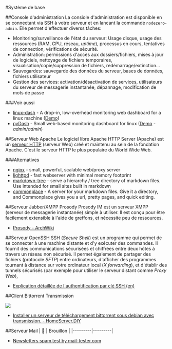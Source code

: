 #Système de base

##Console d'administration
La consiole d'administration est disponible en se connectant via SSH à votre serveur et en lancant la commande `nodezero-admin`. Elle permet d'effectuer diverss tâches:
 * Monitoring/surveillance de l'état du serveur: Usage disque, usage des ressources (RAM, CPU, réseau, _uptime_), processus en cours, tentatives de connection, vérifications de sécurité.
 * Administration: permissions d'accès aux dossiers/fichiers, mises à jour de logiciels, nettoyage de fichiers temporaires, visualisation/copie/suppression de fichiers, redémarrage/extinction...
 * Sauvegardes: sauvegarde des données du serveur, bases de données, fichiers utilisateur
 * Gestion des services: activation/désactivation de services, utilisateurs du serveur de messagerie instantanée, dépannage, modification de mots de passe

###Voir aussi
 * [linux-dash](https://github.com/afaqurk/linux-dash) - A drop-in, low-overhead monitoring web dashboard for a linux machine ([Demo](http://afaq.dreamhosters.com/linux-dash/))
 * [pyDash](https://github.com/k3oni/pydash) - Small web-based monitoring dashboard for linux ([Demo](http://pydash.hostechs.com/main/) - _admin/admin_)

##Serveur Web Apache
Le logiciel libre Apache HTTP Server (Apache) est un [serveur HTTP](https://fr.wikipedia.org/wiki/Serveur_HTTP) (serveur Web) créé et maintenu au sein de la fondation Apache. C'est le serveur HTTP le plus populaire du World Wide Web.


###Alternatives
  * [nginx](http://packages.debian.org/wheezy/nginx) - small, powerful, scalable web/proxy server
  * [lighttpd](http://packages.debian.org/wheezy/lighttpd) - fast webserver with minimal memory footprint
  * [markdown-tree](https://github.com/mil/markdown-tree) - serve a hierarchy / tree directory of markdown files. Use intended for small sites built in markdown
  * [commonplace](https://github.com/fredoliveira/commonplace) - A server for your markdown files. Give it a directory, and Commonplace gives you a url, pretty pages, and quick editing.

##Serveur Jabber/XMPP Prosody
Prosody IM est un serveur XMPP (serveur de messagerie instantanée) simple à utiliser. Il est conçu pour être facilement extensible à l'aide de greffons, et nécessite peu de ressources.

  * [Prosody - ArchWiki](https://wiki.archlinux.org/index.php/Prosody)


##Serveur OpenSSH
SSH (_Secure Shell_) est un programme qui permet de se connecter à une machine distante et d'y exécuter des commandes. Il fournit des  communications sécurisées et chiffrées entre deux hôtes à travers un réseau non sécurisé. Il permet également de partager des fichiers (protocole _SFTP_) entre ordinateurs, d'afficher des programmes tournant à distance sur votre ordinateur local (_X forwarding_), et d'établir des tunnels sécurisés (par exemple pour utiliser le serveur distant comme _Proxy Web_), 

 * [Explication détaillée de l'authentification par clé SSH (en)](https://we.riseup.net/debian/ssh-key-authentication)


##Client Bittorrent Transmission

![](images/screenshots/transmission-mobile.png)

  * [Installer un serveur de téléchargement bittorrent sous debian avec transmission. - HomeServer.DIY](http://homeserver-diy.net/wiki/index.php?title=Installer_un_serveur_de_t%C3%A9l%C3%A9chargement_bit-torrent_sous_debian_avec_transmission.)


##Serveur Mail
| 📖 |    Brouillon       |
|---------|---------|

 * [Newsletters spam test by mail-tester.com](http://www.mail-tester.com/)